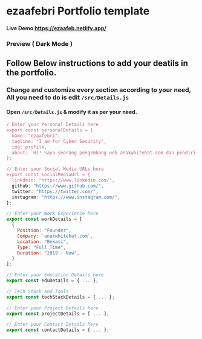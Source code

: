 # ezaafebri Portfolio template
#### Live Demo https://ezaafeb.netlify.app/
### Preview ( Dark Mode )


## Follow Below instructions to add your deatils in the portfolio.

### Change and customize every section according to your need, All you need to do is edit `/src/Details.js`

#### Open `/src/Details.js` & modify it as per your need.

```javascript
/ Enter your Personal Details here
export const personalDetails = {
  name: "ezaafebri",
  tagline: "I am for Cyber Security",
  img: profile,
  about: `Hi! Saya seorang pengembang web anakwhitehat.com dan pendiri dari sibershop.store saya seorang hacktivist didunia cybersecurity.`,
};

// Enter your Social Media URLs here
export const socialMediaUrl = {
  linkdein: "https://www.linkedin.com/",
  github: "https://www.github.com/",
  twitter: "https://twitter.com/",
  instagram: "https://www.instagram.com/",
};

// Enter your Work Experience here
export const workDetails = [
  {
    Position: "Founder",
    Company: `anakwhitehat.com`,
    Location: "Bekasi",
    Type: "Full Time",
    Duration: "2019 - Now",
  }
];

// Enter your Education Details here
export const eduDetails = { ... };

// Tech Stack and Tools
export const techStackDetails = { ... };

// Enter your Project Details here
export const projectDetails = [ ... ];

// Enter your Contact Details here
export const contactDetails = { ... };
```
